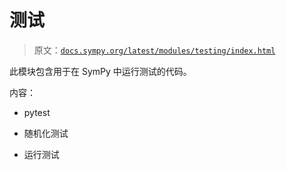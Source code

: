 # 测试

> 原文：[`docs.sympy.org/latest/modules/testing/index.html`](https://docs.sympy.org/latest/modules/testing/index.html)

此模块包含用于在 SymPy 中运行测试的代码。

内容：

+   pytest

+   随机化测试

+   运行测试
